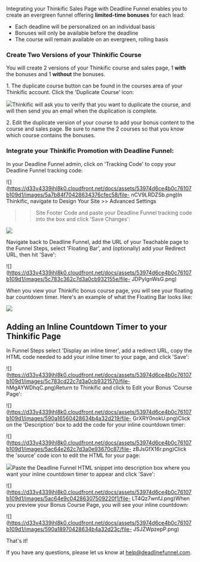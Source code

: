 Integrating your Thinkific Sales Page with Deadline Funnel enables you to
create an evergreen funnel offering **limited-time bonuses** for each lead:

  * Each deadline will be personalized on an individual basis
  * Bonuses will only be available before the deadline
  * The course will remain available on an evergreen, rolling basis

### Create Two Versions of your Thinkific Course

You will create 2 versions of your Thinkific course and sales page, 1
**with**  the bonuses and 1  **without**  the bonuses.

1\.  The duplicate course button can be found in the courses area of your Thinkific account. Click the 'Duplicate Course' icon: 

![](https://d33v4339jhl8k0.cloudfront.net/docs/assets/53974d6ce4b0c76107b109d1/images/594befe004286305c68d49f6/file-1NQm4cRDRr.png)Thinkific
will ask you to verify that you want to duplicate the course, and will then
send you an email when the duplication is complete.


2\. Edit the duplicate version of your course to add your bonus content to the course and sales page. Be sure to name the 2 courses so that you know which course contains the bonuses. 

### Integrate your Thinkific Promotion with Deadline Funnel:

In your Deadline Funnel admin, click on 'Tracking Code' to copy your Deadline
Funnel tracking code:

![](https://d33v4339jhl8k0.cloudfront.net/docs/assets/53974d6ce4b0c76107b109d1/images/5a7b84f70428634376cfec58/file-
nCV9LRDZSb.png)In Thinkific, navigate to Design Your Site >> Advanced Settings
>> Site Footer Code and paste your Deadline Funnel tracking code into the box
and click 'Save Changes':

![](https://d33v4339jhl8k0.cloudfront.net/docs/assets/53974d6ce4b0c76107b109d1/images/5ac64d862c7d3a0e93670c7f/file-q86uuF8RQq.png)

Navigate back to Deadline Funnel, add the URL of your Teachable page to the
Funnel Steps, select 'Floating Bar', and (optionally) add your Redirect URL,
then hit 'Save':

![](https://d33v4339jhl8k0.cloudfront.net/docs/assets/53974d6ce4b0c76107b109d1/images/5c783c362c7d3a0cb932155e/file-
JDPyIgnWsG.png)

When you view your Thinkific bonus course page, you will see your floating bar
countdown timer. Here's an example of what the Floating Bar looks like:

![](https://d33v4339jhl8k0.cloudfront.net/docs/assets/53974d6ce4b0c76107b109d1/images/5c65c0a12c7d3a66e32e783a/file-r2622Bfum3.png)

## Adding an Inline Countdown Timer to your Thinkific Page

In Funnel Steps select 'Display an inline timer', add a redirect URL, copy the
HTML code needed to add your inline timer to your page, and click 'Save':

![](https://d33v4339jhl8k0.cloudfront.net/docs/assets/53974d6ce4b0c76107b109d1/images/5c783cd22c7d3a0cb9321570/file-
hMgAYWDhqC.png)Return to Thinkific and click to Edit your Bonus 'Course Page':

![](https://d33v4339jhl8k0.cloudfront.net/docs/assets/53974d6ce4b0c76107b109d1/images/590a16560428634b4a32d219/file-
GrXRY0nokU.png)Click on the 'Description' box to add the code for your inline
countdown timer:

![](https://d33v4339jhl8k0.cloudfront.net/docs/assets/53974d6ce4b0c76107b109d1/images/5ac64e262c7d3a0e93670c87/file-
zBJsGfX16r.png)Click the 'source' code icon to edit the HTML for your page:

![](https://d33v4339jhl8k0.cloudfront.net/docs/assets/53974d6ce4b0c76107b109d1/images/5ac64e652c7d3a0e93670c8b/file-v5QVcIkeeW.png)Paste
the Deadline Funnel HTML snippet into description box where you want your
inline countdown timer to appear and click 'Save':

![](https://d33v4339jhl8k0.cloudfront.net/docs/assets/53974d6ce4b0c76107b109d1/images/5ac64e9c04286307509220f1/file-
LT4Qz7wnfJ.png)When you preview your Bonus Course Page, you will see your
inline countdown:

![](https://d33v4339jhl8k0.cloudfront.net/docs/assets/53974d6ce4b0c76107b109d1/images/590a18970428634b4a32d23c/file-
JSJZWpzepP.png)

That's it!

If you have any questions, please let us know at
[help@deadlinefunnel.com](mailto:mailto:help@deadlinefunnel.com).

